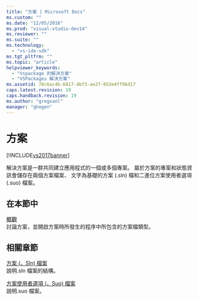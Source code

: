 ```yaml
---
title: "方案 | Microsoft Docs"
ms.custom: ""
ms.date: "12/05/2016"
ms.prod: "visual-studio-dev14"
ms.reviewer: ""
ms.suite: ""
ms.technology: 
  - "vs-ide-sdk"
ms.tgt_pltfrm: ""
ms.topic: "article"
helpviewer_keywords: 
  - "Vspackage 的解決方案"
  - "VSPackages 解決方案"
ms.assetid: 78c6ac4b-6817-4bf3-ae2f-053e4ff96d17
caps.latest.revision: 19
caps.handback.revision: 19
ms.author: "gregvanl"
manager: "ghogen"
---
```

# 方案
[!INCLUDE[vs2017banner](../../code-quality/includes/vs2017banner.md)]

解決方案是一群共同建立應用程式的一個或多個專案。 屬於方案的專案和狀態資訊會儲存在兩個方案檔案、 文字為基礎的方案 \(.sln\) 檔和二進位方案使用者選項 \(.suo\) 檔案。  
  
## 在本節中  
 [概觀](../../extensibility/internals/solutions-overview.md)  
 討論方案，並開啟方案時所發生的程序中所包含的方案檔類型。  
  
## 相關章節  
 [方案 \(。Sln\) 檔案](../../extensibility/internals/solution-dot-sln-file.md)  
 說明.sln 檔案的結構。  
  
 [方案使用者選項 \(。Suo\) 檔案](../../extensibility/internals/solution-user-options-dot-suo-file.md)  
 說明.suo 檔案。